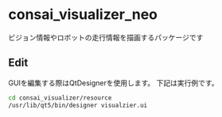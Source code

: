 # consai_visualizer_neo

ビジョン情報やロボットの走行情報を描画するパッケージです

## Edit

GUIを編集する際はQtDesignerを使用します。
下記は実行例です。

```sh
cd consai_visualizer/resource
/usr/lib/qt5/bin/designer visualzier.ui
```
